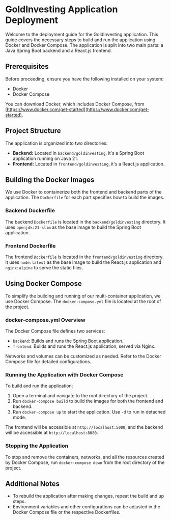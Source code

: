 # GoldInvesting Application Deployment

Welcome to the deployment guide for the GoldInvesting application. This guide covers the necessary steps to build and run the application using Docker and Docker Compose. The application is split into two main parts: a Java Spring Boot backend and a React.js frontend.

## Prerequisites

Before proceeding, ensure you have the following installed on your system:

- Docker
- Docker Compose

You can download Docker, which includes Docker Compose, from [https://www.docker.com/get-started](https://www.docker.com/get-started).

## Project Structure

The application is organized into two directories:

- **Backend:** Located in `backend/goldinvesting`, it's a Spring Boot application running on Java 21.
- **Frontend:** Located in `frontend/goldinvesting`, it's a React.js application.

## Building the Docker Images

We use Docker to containerize both the frontend and backend parts of the application. The `Dockerfile` for each part specifies how to build the images.

### Backend Dockerfile

The backend `Dockerfile` is located in the `backend/goldinvesting` directory. It uses `openjdk:21-slim` as the base image to build the Spring Boot application.

### Frontend Dockerfile

The frontend `Dockerfile` is located in the `frontend/goldinvesting` directory. It uses `node:latest` as the base image to build the React.js application and `nginx:alpine` to serve the static files.

## Using Docker Compose

To simplify the building and running of our multi-container application, we use Docker Compose. The `docker-compose.yml` file is located at the root of the project.

### docker-compose.yml Overview

The Docker Compose file defines two services:

- `backend`: Builds and runs the Spring Boot application.
- `frontend`: Builds and runs the React.js application, served via Nginx.

Networks and volumes can be customized as needed. Refer to the Docker Compose file for detailed configurations.

### Running the Application with Docker Compose

To build and run the application:

1. Open a terminal and navigate to the root directory of the project.
2. Run `docker-compose build` to build the images for both the frontend and backend.
3. Run `docker-compose up` to start the application. Use `-d` to run in detached mode.

The frontend will be accessible at `http://localhost:5000`, and the backend will be accessible at `http://localhost:8080`.

### Stopping the Application

To stop and remove the containers, networks, and all the resources created by Docker Compose, run `docker-compose down` from the root directory of the project.

## Additional Notes

- To rebuild the application after making changes, repeat the build and up steps.
- Environment variables and other configurations can be adjusted in the Docker Compose file or the respective Dockerfiles.
